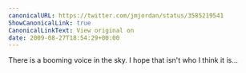 ```yaml
---
canonicalURL: https://twitter.com/jmjordan/status/3585219541
ShowCanonicalLink: true
CanonicalLinkText: View original on
date: 2009-08-27T18:54:29+00:00
---
```

There is a booming voice in the sky. I hope that isn't who I think it is...
